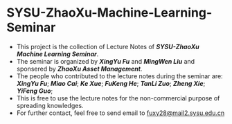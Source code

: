 # SYSU-ZhaoXu-Machine-Learning-Seminar

- This project is the collection of Lecture Notes of ***SYSU-ZhaoXu Machine Learning Seminar***.
- The seminar is organized by ***XingYu Fu*** and ***MingWen Liu*** and sponsered by ***ZhaoXu Asset Management***.<br>
- The people who contributed to the lecture notes during the seminar are: ***XingYu Fu***; ***Miao Cai***; ***Ke Xue***; ***FuKeng He***; ***TanLi Zuo***; ***Zheng Xie***; ***YiFeng Guo***;<br>
- This is free to use the lecture notes for the non-commercial purpose of spreading knowledges.<br>
- For further contact, feel free to send email to fuxy28@mail2.sysu.edu.cn
